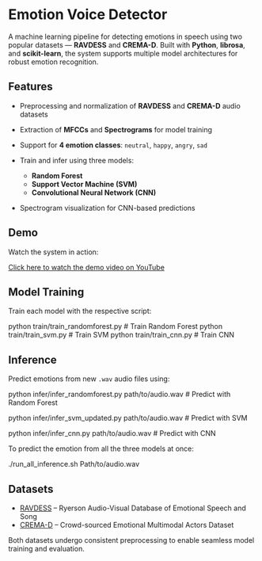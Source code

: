 # Emotion Voice Detector

A machine learning pipeline for detecting emotions in speech using two popular datasets — **RAVDESS** and **CREMA-D**. Built with **Python**, **librosa**, and **scikit-learn**, the system supports multiple model architectures for robust emotion recognition.

## Features

* Preprocessing and normalization of **RAVDESS** and **CREMA-D** audio datasets
* Extraction of **MFCCs** and **Spectrograms** for model training
* Support for **4 emotion classes**: `neutral`, `happy`, `angry`, `sad`
* Train and infer using three models:

  * **Random Forest**
  * **Support Vector Machine (SVM)**
  * **Convolutional Neural Network (CNN)**
* Spectrogram visualization for CNN-based predictions

## Demo

Watch the system in action:

[Click here to watch the demo video on YouTube](https://www.youtube.com/watch?v=L7qplengaVk)


## Model Training

Train each model with the respective script:


python train/train_randomforest.py     # Train Random Forest
python train/train_svm.py              # Train SVM
python train/train_cnn.py              # Train CNN


## Inference

Predict emotions from new `.wav` audio files using:


python infer/infer_randomforest.py path/to/audio.wav   # Predict with Random Forest

python infer/infer_svm_updated.py path/to/audio.wav            # Predict with SVM 

python infer/infer_cnn.py path/to/audio.wav            # Predict with CNN

To predict the emotion from all the three models at once:

./run_all_inference.sh Path/to/audio.wav


## Datasets

* [RAVDESS](https://zenodo.org/record/1188976) – Ryerson Audio-Visual Database of Emotional Speech and Song
* [CREMA-D](https://github.com/CheyneyComputerScience/CREMA-D) – Crowd-sourced Emotional Multimodal Actors Dataset

Both datasets undergo consistent preprocessing to enable seamless model training and evaluation.


